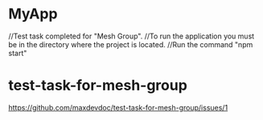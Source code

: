 # MyApp

//Test task completed for "Mesh Group".
//To run the application you must be in the directory where the project is located. 
//Run the command "npm start"
# test-task-for-mesh-group
https://github.com/maxdevdoc/test-task-for-mesh-group/issues/1
